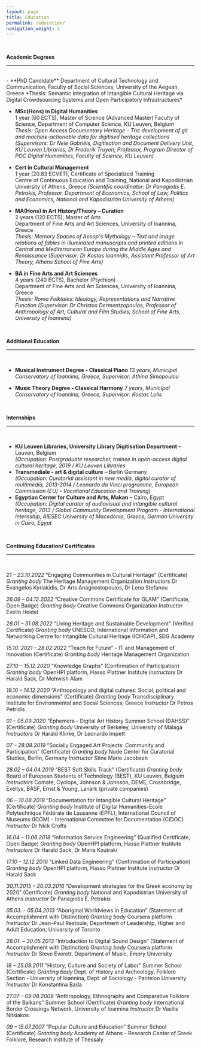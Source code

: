 ```yaml
---
layout: page
title: Education
permalink: /education/
navigation_weight: 4
---
```


<br/>

**Academic Degrees**  

---  

<br/>
- **PhD Candidate**  
Department of Cultural Technology and Communication, Faculty of Social Sciences, University of the Aegean, Greece  
*Thesis: Semantic Integration of Intangible Cultural Heritage via Digital Crowdsourcing Systems and Open Participatory Infrastructures*

- **MSc(Hons) in Digital Humanities**  
1 year (60 ECTS), Master of Science (Advanced Master) 
Faculty of Science, Department of Computer Science, KU Leuven, Belgium  
*Thesis: Open Access Documentary Heritage - The development of git and machine-actionable data for digitised heritage collections (Supervisors: Dr Nele Gabriëls, Digitisation and Document Delivery Unit, KU Leuven Libraries, Dr Frederik Truyen, Professor, Program Director of POC Digital Humanities, Faculty of Science, KU Leuven)*

- **Cert in Cultural Management**  
1 year (20.83 ECVET), Certificate of Specialized Training  
Centre of Continuous Education and Training, National and Kapodistrian University of Athens, Greece *(Scientific coordinator: Dr Panagiotis E. Petrakis, Professor, Department of Economics, School of Law, Politics and Economics, National and Kapodistrian University of Athens)*

- **MA(Hons) in Art History/Theory – Curation**  
2 years (120 ECTS), Master of Arts  
Department of Fine Arts and Art Sciences, University of Ioannina, Greece  
*Thesis: Memory Spaces of Aesop's Mythology – Text and image relations of fables in illuminated manuscripts
and printed editions in Central and Mediterranean Europe during the Middle Ages and Renaissance
(Supervisor: Dr Kostas Ioannidis, Assistant Professor of Art Theory, Athens School of Fine Arts)*

- **BA in Fine Arts and Art Sciences**  
4 years (240 ECTS), Bachelor (Ptychion)  
Department of Fine Arts and Art Sciences, University of Ioannina, Greece  
*Thesis: Roma Folktales: Ideology, Representations and Narrative Function (Supervisor: Dr Christos Dermentzopoulos, Professor of Anthropology of Art, Cultural and Film Studies, School of Fine Arts, University of Ioannina)*

<br/>

**Additional Education**  

---  
<br/>

- **Musical Instrument Degree - Classical Piano**
*13 years, Municipal Conservatory of Ioannina, Greece, Supervisor: Athina Simopoulou*

- **Music Theory Degree - Classical Harmony**
*7 years, Municipal Conservatory of Ioannina, Greece, Supervisor: Kostas Lolis*


<br/>


**Internships**  

---
<br>

- **KU Leuven Libraries, University Library Digitisation Department** – Leuven, Belgium  
*(Occupation: Postgraduate researcher, trainee in open-access digital cultural heritage, 2019 / KU Leuven Libraries*
- **Transmediale - art & digital culture** – Berlin Germany  
*(Occupation: Curatorial assistant in new media, digital curator of multimedia, 2013-2014 / Leonardo da Vinci programme, European Commission (EU) - Vocational Education and Training)*
- **Egyptian Center for Culture and Arts, Makan** – Cairo, Egypt  
*(Occupation: Digital curator of audiovisual and intangible cultural heritage, 2013 / Global Community Development Program - International Internship, AIESEC University of Macedonia, Greece, German University in Cairo, Egypt*

<br/>


**Continuing Education/ Certificates**

---
<br>

*21 – 23.10.2022*	“Engaging Communities in Cultural Heritage” (Certificate)
*Granting body*	The Heritage Management Organization
*Instructors*	Dr Evangelos Kyriakidis, Dr Aris Anagnostopoulos, Dr Lena Stefanou

*26.09 – 04.12.2022*	“Creative Commons Certificate for GLAM” (Certificate, Open Badge)
*Granting body*	Creative Commons Organization
*Instructor*	Evelin Heidel

*28.01 – 31.08.2022*	“Living Heritage and Sustainable Development” (Verified Certificate)
*Granting body*	UNESCO, International Information and Networking Centre for Intangible Cultural Heritage 	(ICHCAP), SDG Academy

*15.10. 2021 – 28.02.2022*	“Teach for Future” - IT and Management of Innovation (Certificate)
*Granting body*	Heritage Management Organization

*27.10 – 15.12.2020*	“Knowledge Graphs” (Confirmation of Participation)
*Granting body*	OpenHPI platform, Hasso Plattner Institute
*Instructors*	Dr Harald Sack, Dr Mehwish Alam

*19.10 – 14.12.2020*	“Anthropology and digital cultures: Social, political and economic dimensions” (Certificate)
*Granting body*	Transdisciplinary Institute for Environmental and Social Sciences, Greece
*Instructor*	Dr Petros Petridis

*01 – 05.09.2020*	“Ephemera - Digital Art History Summer School (DAHSS)” (Certificate)
*Granting body*	University of Berkeley, University of Málaga
*Instructors*	Dr Harald Klinke, Dr Leonardo Impett

*07 – 28.08.2019*	“Socially Engaged Art Projects: Community and Participation” (Certificate)
*Granting body*	Node Center for Curatorial Studies, Berlin, Germany
*Instructor*	Stine Marie Jacobsen

*28.02 – 04.04.2019*	“BEST Soft Skills Track” (Certificate)
*Granting body*	Board of European Students of Technology (BEST), KU Leuven, Belgium
*Instructors*	Comate, Cyclops, Johnson & Johnson, DEME, Crossbridge, Exellys, BASF, Ernst & Young, 	Lanark (private companies)

*06 – 10.08.2018*	“Documentation for Intangible Cultural Heritage” (Certificate)
*Granting body*	Institute of Digital Humanities-Ecole Polytechnique Fédérale de Lausanne (EPFL), International 	Council of Museums (ICOM) - International Committee for Documentation (CIDOC)
*Instructor* Dr Nick Crofts

*16.04 – 11.06.2018*	“Information Service Engineering” (Qualified Certificate, Open Badge)
*Granting body*	OpenHPI platform, Hasso Plattner Institute
*Instructors*	Dr Harald Sack, Dr Maria Koutraki

*17.10 – 12.12.2016*	“Linked Data Engineering” (Confirmation of Participation)
*Granting body*	OpenHPI platform, Hasso Plattner Institute
*Instructor*	Dr Harald Sack

*30.11.2015 – 20.03.2016*	“Development strategies for the Greek economy by 2020” (Certificate)
*Granting body*	National and Kapodistrian University of Athens
*Instructor*	Dr Panagiotis E. Petrakis

*05.03. - 05.04.2013*	“Aboriginal Worldviews in Education” (Statement of Accomplishment with Distinction)
*Granting body*	Coursera platform
*Instructor*	Dr Jean-Paul Restoule, Department of Leadership, Higher and Adult Education, University 	of Toronto

*28.01. – 30.05.2013*	“Introduction to Digital Sound Design” (Statement of Accomplishment with Distinction)
*Granting body*	Coursera platform
*Instructor*	Dr Steve Everett, Department of Music, Emory University

*18 – 25.09.2011*	“History, Culture and Society of Labor” Summer School (Certificate)
*Granting body*	Dept. of History and Archeology, Folklore Section - University of Ioannina, Dept. of 		Sociology - 	Panteion University
*Instructor*	Dr Konstantina Bada

*27.07 – 09.08.2008*	“Anthropology, Ethnography and Comparative Folklore of the Balkans” Summer School 		(Certificate)
*Granting body*	International Border Crossings Network, University of Ioannina
*Instructor*	Dr Vasilis Nitsiakos

*09 – 15.07.2007*	“Popular Culture and Education” Summer School (Certificate)
*Granting body*	Academy of Athens - Research Center of Greek Folklore, Research Institute of Thessaly

